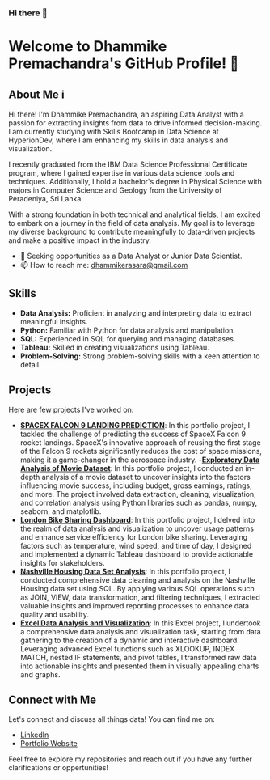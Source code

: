 ### Hi there 👋


# Welcome to Dhammike Premachandra's GitHub Profile! 🚀


## About Me ℹ️


Hi there! I'm Dhammike Premachandra, an aspiring Data Analyst with a passion for extracting insights from data to drive informed decision-making. I am currently studying with Skills Bootcamp in Data Science at HyperionDev, where I am enhancing my skills in data analysis and visualization.

I recently graduated from the IBM Data Science Professional Certificate program, where I gained expertise in various data science tools and techniques. Additionally, I hold a bachelor's degree in Physical Science with majors in Computer Science and Geology from the University of Peradeniya, Sri Lanka.

With a strong foundation in both technical and analytical fields, I am excited to embark on a journey in the field of data analysis. My goal is to leverage my diverse background to contribute meaningfully to data-driven projects and make a positive impact in the industry.

- 💼 Seeking opportunities as a Data Analyst or Junior Data Scientist.
- 📫 How to reach me: [dhammikerasara@gmail.com](dhammikerasara@gmail.com)

## Skills

- **Data Analysis:** Proficient in analyzing and interpreting data to extract meaningful insights.
- **Python:** Familiar with Python for data analysis and manipulation.
- **SQL:** Experienced in SQL for querying and managing databases.
- **Tableau:** Skilled in creating visualizations using Tableau.
- **Problem-Solving:** Strong problem-solving skills with a keen attention to detail.


## Projects

Here are few projects I've worked on:

- [**SPACEX FALCON 9 LANDING PREDICTION**](https://github.com/DhammikePremachandra/Python/blob/main/Machine%20Learning%20Prediction%20-%20SPACEX%20FALCON%209%20LANDING%20PREDICTION.ipynb): In this portfolio project, I tackled the challenge of predicting the success of SpaceX Falcon 9 rocket landings. SpaceX's innovative approach of reusing the first stage of the Falcon 9 rockets significantly reduces the cost of space missions, making it a game-changer in the aerospace industry. 
-[**Exploratory Data Analysis of Movie Dataset**](https://github.com/DhammikePremachandra/Python/blob/main/Movie%20Correlation%20Project.ipynb): In this portfolio project, I conducted an in-depth analysis of a movie dataset to uncover insights into the factors influencing movie success, including budget, gross earnings, ratings, and more. The project involved data extraction, cleaning, visualization, and correlation analysis using Python libraries such as pandas, numpy, seaborn, and matplotlib.
- [**London Bike Sharing Dashboard**](https://public.tableau.com/app/profile/dhammike.premachandra/vizzes): In this portfolio project, I delved into the realm of data analysis and visualization to uncover usage patterns and enhance service efficiency for London bike sharing. Leveraging factors such as temperature, wind speed, and time of day, I designed and implemented a dynamic Tableau dashboard to provide actionable insights for stakeholders.
- [**Nashville Housing Data Set Analysis**](https://github.com/DhammikePremachandra/SQL/blob/main/Data%20Cleaning_NashvilleHousing.sql): In this portfolio project, I conducted comprehensive data cleaning and analysis on the Nashville Housing data set using SQL. By applying various SQL operations such as JOIN, VIEW, data transformation, and filtering techniques, I extracted valuable insights and improved reporting processes to enhance data quality and usability.
- [**Excel Data Analysis and Visualization**](https://github.com/DhammikePremachandra/Excel/blob/main/coffee%20Orders%20Dashboard.xlsx): In this Excel project, I undertook a comprehensive data analysis and visualization task, starting from data gathering to the creation of a dynamic and interactive dashboard. Leveraging advanced Excel functions such as XLOOKUP, INDEX MATCH, nested IF statements, and pivot tables, I transformed raw data into actionable insights and presented them in visually appealing charts and graphs.

## Connect with Me

Let's connect and discuss all things data! You can find me on:

- [LinkedIn](https://www.linkedin.com/in/dhammikepremachandra)
- [Portfolio Website](dhammikepremachandra.github.io/Portfolio-website)

Feel free to explore my repositories and reach out if you have any further clarifications or oppertunities!
